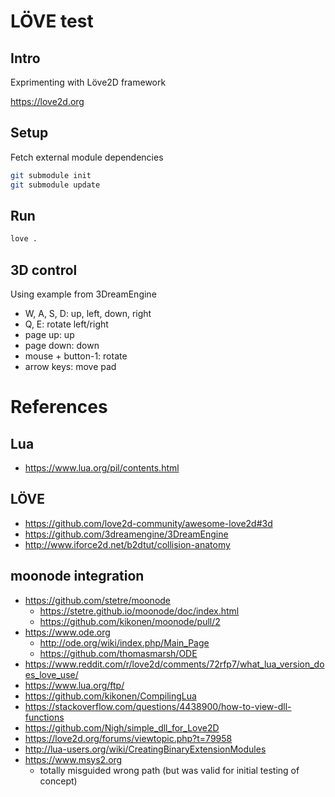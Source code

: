 # LÖVE test

## Intro
Exprimenting with Löve2D framework

https://love2d.org


## Setup

Fetch external module dependencies

```bash
git submodule init
git submodule update
```

## Run

```bash
love .
```

## 3D control

Using example from 3DreamEngine

- W, A, S, D: up, left, down, right
- Q, E: rotate left/right
- page up: up
- page down: down
- mouse + button-1: rotate
- arrow keys: move pad

# References
## Lua
- https://www.lua.org/pil/contents.html

## LÖVE
- https://github.com/love2d-community/awesome-love2d#3d
- https://github.com/3dreamengine/3DreamEngine
- http://www.iforce2d.net/b2dtut/collision-anatomy

## moonode integration
- https://github.com/stetre/moonode
  + https://stetre.github.io/moonode/doc/index.html
  + https://github.com/kikonen/moonode/pull/2
- https://www.ode.org
  + http://ode.org/wiki/index.php/Main_Page
  + https://github.com/thomasmarsh/ODE
- https://www.reddit.com/r/love2d/comments/72rfp7/what_lua_version_does_love_use/
- https://www.lua.org/ftp/
- https://github.com/kikonen/CompilingLua
- https://stackoverflow.com/questions/4438900/how-to-view-dll-functions
- https://github.com/Nigh/simple_dll_for_Love2D
- https://love2d.org/forums/viewtopic.php?t=79958
- http://lua-users.org/wiki/CreatingBinaryExtensionModules
- https://www.msys2.org
   + totally misguided wrong path (but was valid for initial testing of concept)

